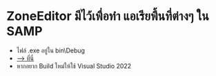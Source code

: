 # ZoneEditor มีไว้เพื่อทำ แอเรียพื้นที่ต่างๆ ใน SAMP
- ไฟล์ .exe อยู่ใน bin\Debug
- [--> ที่นี่](https://www.example.com)
- หากอยาก Build ใหม่ให้ใช้ Visual Studio 2022
